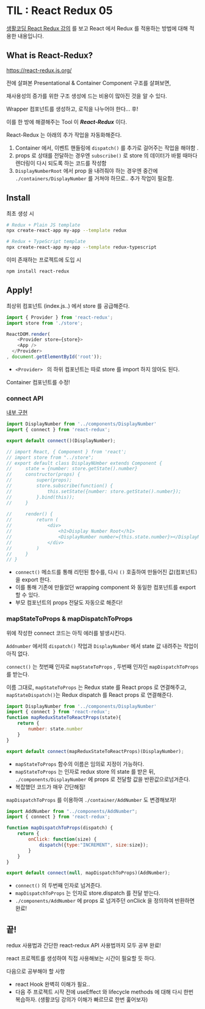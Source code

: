 # TIL : React Redux 05

[생활코딩 React Redux 강의](https://www.youtube.com/watch?v=fkNdsUVBksw&list=PLuHgQVnccGMDuVdsGtH1_452MtRxALb_7) 를 보고 React 에서 Redux 를 적용하는 방법에 대해 적용한 내용입니다. 

## What is React-Redux?

https://react-redux.js.org/

전에 살펴본 Presentational & Container Component  구조를 살펴보면, 

재사용성의 증가를 위한 구조 생성에 드는 비용이 많아진 것을 알 수 있다. 

Wrapper 컴포넌트를 생성하고, 로직을 나누어야 한다... 후!

이를 한 방에 해결해주는 Tool 이 ***React-Redux*** 이다.

React-Redux 는 아래의 추가 작업을 자동화해준다. 

1. Container 에서, 이벤트 핸들링에 `dispatch()` 를 추가로 걸어주는 작업을 해야함 .
2. props 로 상태를 전달하는 경우엔 `subscribe()` 로 store 의 데이터가 바뀔 때마다 렌더링이 다시 되도록 하는 코드를 작성함
3. `DisplayNumberRoot` 에서 prop 을 내려줘야 하는 경우엔 중간에 `./containers/DisplayNumber` 를 거쳐야 하므로.. 추가 작업이 필요함.

## Install 

최초 생성 시 

```bash
# Redux + Plain JS template
npx create-react-app my-app --template redux

# Redux + TypeScript template
npx create-react-app my-app --template redux-typescript
```

이미 존재하는 프로젝트에 도입 시 

```bash
npm install react-redux 
```

## Apply!

최상위 컴포넌트 (index.js..) 에서 store 를 공급해준다. 

```js
import { Provider } from 'react-redux';
import store from './store';

ReactDOM.render(
	<Provider store={store}>
  	<App />
  </Provider>
, document.getElementById('root'));
```

- `<Provider> ` 의 하위 컴포넌트는 따로 store 를 import 하지 않아도 된다. 

Container 컴포넌트를 수정!

### connect API

[내부 구현](https://gist.github.com/gaearon/1d19088790e70ac32ea636c025ba424e)

```jsx
import DisplayNumber from '../components/DisplayNumber'
import { connect } from 'react-redux';

export default connect()(DisplayNumber);

// import React, { Component } from 'react';
// import store from "../store";
// export default class DisplayNUmber extends Component {
//     state = {number: store.getState().number}
//     constructor(props) {
//         super(props);
//         store.subscribe(function() {
//             this.setState({number: store.getState().number});
//         }.bind(this));
//     }
    
//     render() {
//         return (
//             <div>
//                 <h1>Display Number Root</h1>
//                 <DisplayNumber number={this.state.number}></DisplayNumber>
//             </div>
//         )
//     }
// }
```

- `connect()` 메소드를 통해 리턴된 함수를, 다시 `()` 호출하여 만들어진 값(컴포넌트)을 export 한다. 
- 이를 통해 기존에 만들었던 wrapping component  와 동일한 컴포넌트를 export 할 수 있다. 
- 부모 컴포넌트의 props 전달도 자동으로 해준다!

### mapStateToProps & mapDispatchToProps

위에 작성한 connect 코드는 아직 에러를 발생시킨다. 

`Addnumber` 에서의 `dispatch()` 작업과 `DisplayNumber` 에서 state 값 내려주는 작업이 아직 없다.

 `connect()` 는 첫번째 인자로 `mapStateToProps` , 두번째 인자인 `mapDispatchToProps` 를 받는다. 

 이름 그대로, `mapStateToProps` 는 Redux state 를 React props 로 연결해주고, `mapStateDispatch()`는 Redux dispatch 를 React props 로 연결해준다. 

```jsx
import DisplayNumber from '../components/DisplayNumber'
import { connect } from 'react-redux';
function mapReduxStateToReactProps(state){
    return {
        number: state.number
    }
}

export default connect(mapReduxStateToReactProps)(DisplayNumber);
```

- `mapStateToProps` 함수의 이름은 임의로 지정이 가능하다. 
- `mapStateToProps` 는 인자로 redux store 의 state 를 받은 뒤, `./components/DisplayNumber` 에 props 로 전달할 값을 반환값으로넘겨준다. 
- 복잡했던 코드가 매우 간단해짐!

`mapDispatchToProps` 를 이용하여 `./container/AddNumber` 도 변경해보자!

```jsx
import AddNumber from "../components/AddNumber";
import { connect } from 'react-redux';

function mapDispatchToProps(dispatch) {
    return {
        onClick: function(size) {
            dispatch({type:"INCREMENT", size:size});
        }
    }
}

export default connect(null, mapDispatchToProps)(AddNumber);
```

- `connect()` 의 두번째 인자로 넘겨준다. 
- `mapDispatchToProps` 는 인자로 store.dispatch 를 전달 받는다. 
- `./components/AddNumber` 에 props 로 넘겨주던 onClick 을 정의하여 반환하면 완료!

## 끝!

redux 사용법과 간단한 react-redux API 사용법까지 모두 공부 완료!

react 프로젝트를 생성하여 직접 사용해보는 시간이 필요할 듯 하다. 

다음으로 공부해야 할 사항 

- react Hook 완벽히 이해가 필요.. 
- 다음 주 프로젝트 시작 전에 useEffect 와 lifecycle methods 에 대해 다시 한번 복습하자. (생활코딩 강의가 이해가 빠르므로 한번 훑어보자)













 
